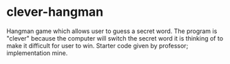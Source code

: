 # clever-hangman
Hangman game which allows user to guess a secret word. The program is "clever" because the computer will switch the secret word it is thinking of to make it difficult for user to win. Starter code given by professor; implementation mine.
